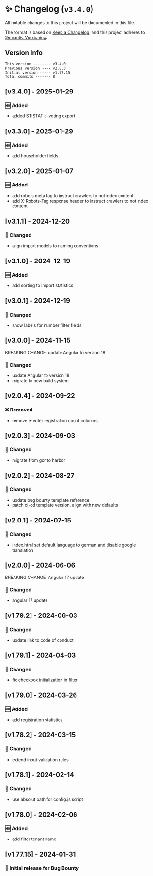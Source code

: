 # ✨ Changelog (`v3.4.0`)

All notable changes to this project will be documented in this file.

The format is based on [Keep a Changelog](https://keepachangelog.com/en/1.0.0/),
and this project adheres to [Semantic Versioning](https://semver.org/spec/v2.0.0.html).

## Version Info

```text
This version -------- v3.4.0
Previous version ---- v2.0.3
Initial version ----- v1.77.15
Total commits ------- 8
```

## [v3.4.0] - 2025-01-29

### 🆕 Added

- added STISTAT e-voting export

## [v3.3.0] - 2025-01-29

### 🆕 Added

- add householder fields

## [v3.2.0] - 2025-01-07

### 🆕 Added

- add robots meta tag to instruct crawlers to not index content
- add X-Robots-Tag response header to instruct crawlers to not index content

## [v3.1.1] - 2024-12-20

### 🔄 Changed

- align import models to naming conventions

## [v3.1.0] - 2024-12-19

### 🆕 Added

- add sorting to import statistics

## [v3.0.1] - 2024-12-19

### 🔄 Changed

- show labels for number filter fields

## [v3.0.0] - 2024-11-15

BREAKING CHANGE: update Angular to version 18

### 🔄 Changed

- update Angular to version 18
- migrate to new build system

## [v2.0.4] - 2024-09-22

### ❌ Removed

- remove e-voter registration count columns

## [v2.0.3] - 2024-09-03

### 🔄 Changed

- migrate from gcr to harbor

## [v2.0.2] - 2024-08-27

### 🔄 Changed

- update bug bounty template reference
- patch ci-cd template version, align with new defaults

## [v2.0.1] - 2024-07-15

### 🔄 Changed

- index.html set default language to german and disable google translation

## [v2.0.0] - 2024-06-06

BREAKING CHANGE: Angular 17 update

### 🔄 Changed

- angular 17 update

## [v1.79.2] - 2024-06-03

### 🔄 Changed

- update link to code of conduct

## [v1.79.1] - 2024-04-03

### 🔄 Changed

- fix checkbox initialization in filter

## [v1.79.0] - 2024-03-26

### 🆕 Added

- add registration statistics

## [v1.78.2] - 2024-03-15

### 🔄 Changed

- extend input validation rules

## [v1.78.1] - 2024-02-14

### 🔄 Changed

- use absolut path for config.js script

## [v1.78.0] - 2024-02-06

### 🆕 Added

- add filter tenant name

## [v1.77.15] - 2024-01-31

### 🎉 Initial release for Bug Bounty
